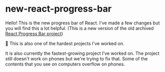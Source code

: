 # new-react-progress-bar

Hello! This is the new progress bar of React. I've made a few changes but you will find this a lot helpful. (This is a new version of the old archived [React Progress Bar project](https://github.com/zixuan75/react-progress-bar))

:rainbow: This is also one of the hardest projects I've worked on.

It is also currently the fastest-growing project I've worked on.
The project still doesn't work on phones but we're trying to fix that. Some of the contents that you see on computers overflow on phones.
